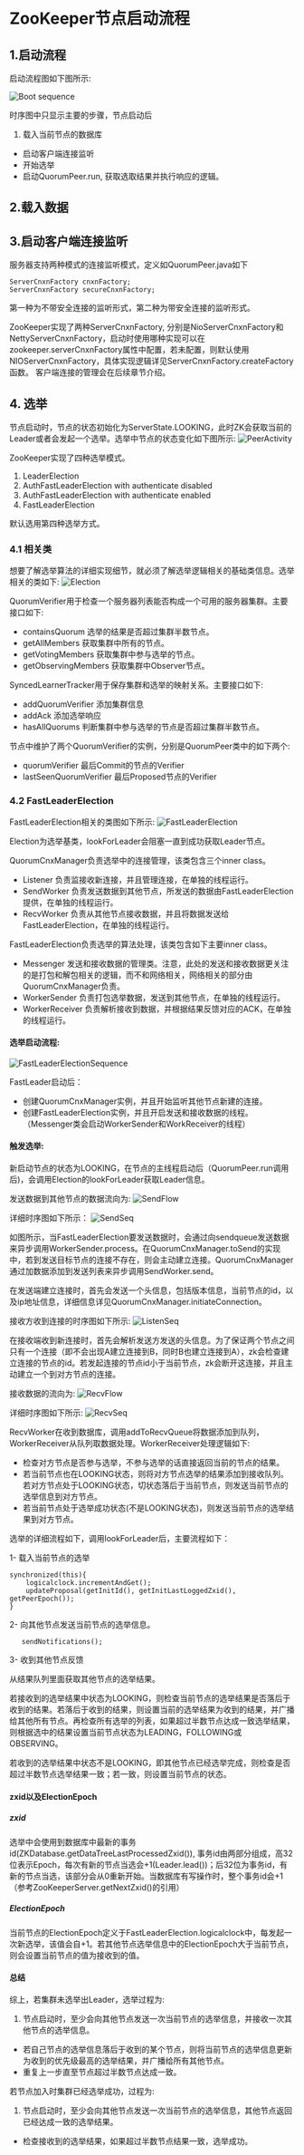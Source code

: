 # ZooKeeper节点启动流程

## 1.启动流程

启动流程图如下图所示:

![Boot sequence](images/boot.png)

时序图中只显示主要的步骤，节点启动后

1. 载入当前节点的数据库
* 启动客户端连接监听
* 开始选举
* 启动QuorumPeer.run, 获取选取结果并执行响应的逻辑。

## 2.载入数据

## 3.启动客户端连接监听

服务器支持两种模式的连接监听模式，定义如QuorumPeer.java如下

```
ServerCnxnFactory cnxnFactory;
ServerCnxnFactory secureCnxnFactory;
```

第一种为不带安全连接的监听形式，第二种为带安全连接的监听形式。

ZooKeeper实现了两种ServerCnxnFactory, 分别是NioServerCnxnFactory和NettyServerCnxnFactory，启动时使用哪种实现可以在zookeeper.serverCnxnFactory属性中配置，若未配置，则默认使用NIOServerCnxnFactory，具体实现逻辑详见ServerCnxnFactory.createFactory函数。
客户端连接的管理会在后续章节介绍。

## 4. 选举
节点启动时，节点的状态初始化为ServerState.LOOKING，此时ZK会获取当前的Leader或者会发起一个选举。选举中节点的状态变化如下图所示:
![PeerActivity](images/peer_state.png)


ZooKeeper实现了四种选举模式。

1. LeaderElection 
2. AuthFastLeaderElection with authenticate disabled
3. AuthFastLeaderElection with authenticate enabled
4. FastLeaderElection

默认选用第四种选举方式。

### 4.1 相关类

想要了解选举算法的详细实现细节，就必须了解选举逻辑相关的基础类信息。选举相关的类如下:
![Election](images/election.png)

QuorumVerifier用于检查一个服务器列表能否构成一个可用的服务器集群。主要接口如下:

* containsQuorum   选举的结果是否超过集群半数节点。
* getAllMembers    获取集群中所有的节点。
* getVotingMembers 获取集群中参与选举的节点。
* getObservingMembers 获取集群中Observer节点。

SyncedLearnerTracker用于保存集群和选举的映射关系。主要接口如下:

* addQuorumVerifier 添加集群信息
* addAck 添加选举响应
* hasAllQuorums 判断集群中参与选举的节点是否超过集群半数节点。

节点中维护了两个QuorumVerifier的实例，分别是QuorumPeer类中的如下两个:

* quorumVerifier   最后Commit的节点的Verifier
* lastSeenQuorumVerifier  最后Proposed节点的Verifier



### 4.2 FastLeaderElection

FastLeaderElection相关的类图如下所示:
![FastLeaderElection](images/fast_election_class.png)

Election为选举基类，lookForLeader会阻塞一直到成功获取Leader节点。

QuorumCnxManager负责选举中的连接管理，该类包含三个inner class。

* Listener 负责监接收新连接，并且管理连接，在单独的线程运行。
* SendWorker 负责发送数据到其他节点，所发送的数据由FastLeaderElection提供，在单独的线程运行。
* RecvWorker 负责从其他节点接收数据，并且将数据发送给FastLeaderElection，在单独的线程运行。

FastLeaderElection负责选举的算法处理，该类包含如下主要inner class。

* Messenger 发送和接收数据的管理类。注意，此处的发送和接收数据更关注的是打包和解包相关的逻辑，而不和网络相关，网络相关的部分由QuorumCnxManager负责。
* WorkerSender 负责打包选举数据，发送到其他节点，在单独的线程运行。
* WorkerReceiver 负责解析接收到数据，并根据结果反馈对应的ACK，在单独的线程运行。

#### 选举启动流程:
![FastLeaderElectionSequence](images/fast_election_seq.png)

FastLeader启动后：

* 创建QuorumCnxManager实例，并且开始监听其他节点新建的连接。
* 创建FastLeaderElection实例，并且开启发送和接收数据的线程。（Messenger类会启动WorkerSender和WorkReceiver的线程）

#### 触发选举:
新启动节点的状态为LOOKING，在节点的主线程启动后（QuorumPeer.run调用后)，会调用Election的lookForLeader获取Leader信息。

发送数据到其他节点的数据流向为:
![SendFlow](images/send_flow.png)

详细时序图如下所示：
![SendSeq](images/send_seq.png)

如图所示，当FastLeaderElection要发送数据时，会通过向sendqueue发送数据来异步调用WorkerSender.process。在QuorumCnxManager.toSend的实现中，若到发送目标节点的连接不存在，则会主动建立连接。QuorumCnxManager通过加数据添加到发送列表来异步调用SendWorker.send。

在发送端建立连接时，首先会发送一个头信息，包括版本信息，当前节点的id，以及ip地址信息，详细信息详见QuorumCnxManager.initiateConnection。

接收方收到连接的时序图如下所示:
![ListenSeq](images/listen_seq.png)

在接收端收到新连接时，首先会解析发送方发送的头信息。为了保证两个节点之间只有一个连接（即不会出现A建立连接到B，同时B也建立连接到A），zk会检查建立连接的节点的id。若发起连接的节点id小于当前节点，zk会断开这连接，并且主动建立一个到对方节点的连接。


接收数据的流向为:
![RecvFlow](images/recv_flow.png)

详细时序图如下所示:
![RecvSeq](images/recv_seq.png)

RecvWorker在收到数据库，调用addToRecvQueue将数据添加到队列，WorkerReceiver从队列取数据处理。WorkerReceiver处理逻辑如下:

* 检查对方节点是否参与选举，不参与选举的话直接返回当前的节点的结果。
* 若当前节点也在LOOKING状态，则将对方节点选举的结果添加到接收队列。若对方节点处于LOOKING状态，切状态落后于当前节点，则发送当前节点的选举信息到对方节点。
* 若当前节点处于选举成功状态(不是LOOKING状态)，则发送当前节点的选举结果到对方节点。



选举的详细流程如下，调用lookForLeader后，主要流程如下：

1- 载入当前节点的选举

```
synchronized(this){
    logicalclock.incrementAndGet();
    updateProposal(getInitId(), getInitLastLoggedZxid(), getPeerEpoch());
}
```

2- 向其他节点发送当前节点的选举信息。

```
   sendNotifications(); 
```

3- 收到其他节点反馈

从结果队列里面获取其他节点的选举结果。

若接收到的选举结果中状态为LOOKING，则检查当前节点的选举结果是否落后于收到的结果。若落后于收到的结果，则设置当前的选举结果为收到的结果，并广播给其他所有节点。再检查所有选举的列表，如果超过半数节点达成一致选举结果，则根据选中的结果设置当前节点状态为LEADING，FOLLOWING或OBSERVING。

若收到的选举结果中状态不是LOOKING，即其他节点已经选举完成，则检查是否超过半数节点选举结果一致；若一致，则设置当前节点的状态。

#### zxid以及ElectionEpoch

##### zxid
选举中会使用到数据库中最新的事务id(ZKDatabase.getDataTreeLastProcessedZxid()), 事务id由两部分组成，高32位表示Epoch，每次有新的节点当选会+1(Leader.lead())；后32位为事务id，有新的节点当选，该部分会从0重新开始。当数据库有写操作时，整个事务id会+1（参考ZooKeeperServer.getNextZxid()的引用）

##### ElectionEpoch

当前节点的ElectionEpoch定义于FastLeaderElection.logicalclock中，每发起一次新选举，该值会自+1。若其他节点选举信息中的ElectionEpoch大于当前节点，则会设置当前节点的值为接收到的值。

#### 总结
综上，若集群未选举出Leader，选举过程为:

1. 节点启动时，至少会向其他节点发送一次当前节点的选举信息，并接收一次其他节点的选举信息。
* 若自己节点的选举信息落后于收到的某个节点，则将当前节点的选举信息更新为收到的优先级最高的选举结果，并广播给所有其他节点。
* 重复上一步直至节点超过半数节点达成一致。

若节点加入时集群已经选举成功，过程为:

1. 节点启动时，至少会向其他节点发送一次当前节点的选举信息，其他节点返回已经达成一致的选举结果。
* 检查接收到的选举结果，如果超过半数节点结果一致，选举成功。
